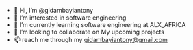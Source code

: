 - 👋 Hi, I’m @gidambayiantony 
-  👀 I’m interested in software engineering
- 🌱 I’m currently learning  software engineering at ALX_AFRICA
- 💞️ I’m looking to collaborate on My upcoming projects
- 📫 reach me through my gidambayiantony@gmail.com

<!---
gidambayiantony/gidambayiantony is a ✨ special ✨ repository because its `README.md` (this file) appears on your GitHub profile.
You can click the Preview link to take a look at your changes.
--->
